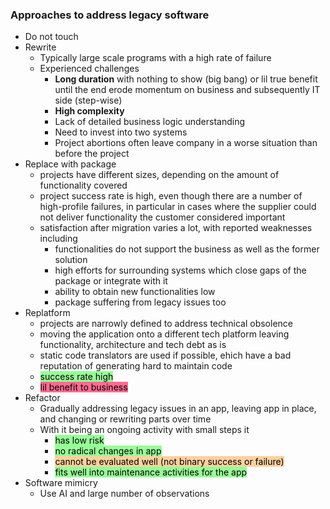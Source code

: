 ### Approaches to address legacy software 
- Do not touch
- Rewrite
	- Typically large scale programs with a high rate of failure
	- Experienced challenges
		- **Long duration** with nothing to show (big bang) or lil true benefit until the end erode momentum on business and subsequently IT side (step-wise)
		- **High complexity**
		- Lack of detailed business logic understanding
		- Need to invest into two systems
		- Project abortions often leave company in a worse situation than before the project
- Replace with package
	- projects have different sizes, depending on the amount of functionality covered
	- project success rate is high, even though there are a number of high-profile failures, in particular in cases where the supplier could not deliver functionality the customer considered important
	- satisfaction after migration varies a lot, with reported weaknesses including
		- functionalities do not support the business as well as the former solution
		- high efforts for surrounding systems which close gaps of the package or integrate with it
		- ability to obtain new functionalities low
		- package suffering from legacy issues too
- Replatform
	- projects are narrowly defined to address technical obsolence
	- moving the application onto a different tech platform leaving functionality, architecture and tech debt as is
	- static code translators are used if possible, ehich have a bad reputation of generating hard to maintain code
	- <mark style="background: #88FF88DD;">success rate high</mark>
	- <mark style="background: #FF5582DD;">lil benefit to business</mark>
- Refactor
	- Gradually addressing legacy issues in an app, leaving app in place, and changing or rewriting parts over time
	- With it being an ongoing activity with small steps it
		- <mark style="background: #88FF88DD;">has low risk</mark>
		- <mark style="background: #88FF88DD;">no radical changes in app</mark>
		- <mark style="background: #FFB86CA6;">cannot be evaluated well (not binary success or failure)</mark>
		- <mark style="background: #88FF88DD;">fits well into maintenance activities for the app</mark>
- Software mimicry
	- Use AI and large number of observations